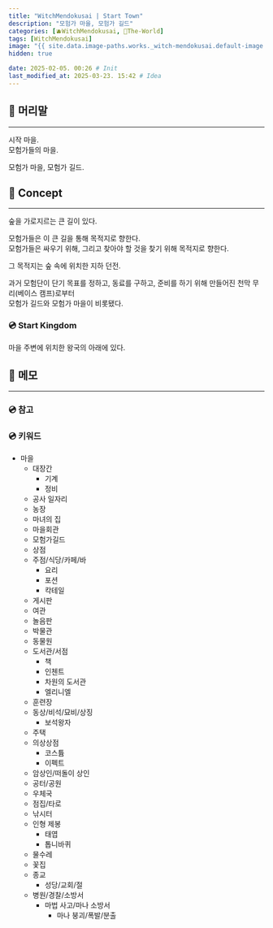```yaml
---
title: "WitchMendokusai | Start Town"
description: "모험가 마을, 모험가 길드"
categories: [🫐WitchMendokusai, 🥥The-World]
tags: [WitchMendokusai]
image: "{{ site.data.image-paths.works._witch-mendokusai.default-image }}"
hidden: true

date: 2025-02-05. 00:26 # Init
last_modified_at: 2025-03-23. 15:42 # Idea
---
```


## 📀 머리말

---

시작 마을.  
모험가들의 마을.  

모험가 마을, 모험가 길드.  

## 📀 Concept

---

숲을 가로지르는 큰 길이 있다.  

모험가들은 이 큰 길을 통해 목적지로 향한다.  
모험가들은 싸우기 위해, 그리고 찾아야 할 것을 찾기 위해 목적지로 향한다.  

그 목적지는 숲 속에 위치한 지하 던전.  

과거 모험단이 단기 목표를 정하고, 동료를 구하고, 준비를 하기 위해 만들어진 천막 무리(베이스 캠프)로부터  
모험가 길드와 모험가 마을이 비롯됐다.  

### 💿 Start Kingdom

마을 주변에 위치한 왕국의 아래에 있다.  

## 📀 메모

---

### 💿 참고

### 💿 키워드

- 마을
  - 대장간
    - 기계
    - 정비
  - 공사 일자리
  - 농장
  - 마녀의 집
  - 마을회관
  - 모험가길드
  - 상점
  - 주점/식당/카페/바
    - 요리
    - 포션
    - 칵테일
  - 게시판
  - 여관
  - 놀음판
  - 박물관
  - 동물원
  - 도서관/서점
    - 책
    - 인첸트
    - 차원의 도서관
    - 엘리니엘
  - 훈련장
  - 동상/비석/묘비/상징
    - 보석왕자
  - 주택
  - 의상상점
    - 코스튬
    - 이펙트
  - 암상인/떠돌이 상인
  - 공터/공원
  - 우체국
  - 점집/타로
  - 낚시터
  - 인형 제봉
    - 태엽
    - 톱니바퀴
  - 물수레
  - 꽃집
  - 종교
    - 성당/교회/절
  - 병원/경찰/소방서
    - 마법 사고/마나 소방서
      - 마나 붕괴/폭발/분출
